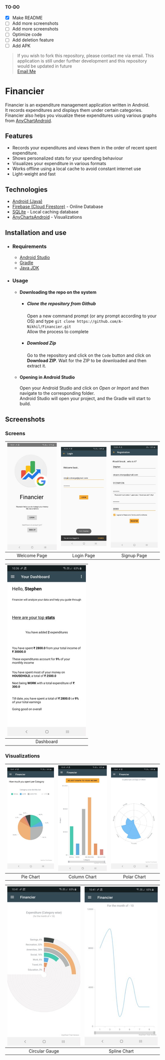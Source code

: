 #### TO-DO
- [x] Make README
- [ ] Add more screenshots
- [ ] Add more screenshots
- [ ] Optimize code
- [ ] Add deletion feature
- [ ] Add APK

> If you wish to fork this repository, please contact me via email. 
> This application is still under further development and this repository would be updated in future  
> [Email Me](mailto:nikhilanand1006@gmail.com)

# Financier

Financier is an expenditure management application written in Android.  
It records expenditures and displays them under certain categories.  
Financier also helps you visualize these expenditures using various graphs from [AnyChartAndroid](https://github.com/AnyChart/AnyChart-Android).

## Features

* Records your expenditures and views them in the order of recent spent expenditure.
* Shows personalized stats for your spending behaviour
* Visualizes your expenditure in various formats
* Works offline using a local cache to avoid constant internet use
* Light-weight and fast


## Technologies
 * [Android (Java)](https://www.android.com/intl/en_in/)
 * [Firebase (Cloud Firestore)](https://firebase.google.com/docs/firestore) - Online Database
 * [SQLite](https://developer.android.com/reference/android/database/sqlite/SQLiteDatabase) - Local caching database
 * [AnyChartsAndroid](https://github.com/AnyChart/AnyChart-Android) - Visualizations
 
## Installation and use
* ### Requirements
    * [Android Studio](https://developer.android.com/studio)
    * [Gradle](https://gradle.org/)
    * [Java JDK](https://www.oracle.com/in/java/technologies/javase-downloads.html)
* ### Usage
    * #### Downloading the repo on the system
        * ##### Clone the repository from Github
            Open a new command prompt (or any prompt according to your OS) and type `git clone https://github.com/A-Nikhil/Financier.git`  
            Allow the process to complete
        * ##### Download Zip
            Go to the repository and click on the `Code` button and click on **Download ZIP**. Wait for the ZIP to be downloaded and then extract it.
    * #### Opening in Android Studio
        Open your Android Studio and click on *Open or Import* and then navigate to the corresponding folder.  
        Android Studio will open your project, and the Gradle will start to build.

## Screenshots

### Screens
| ![Welcome Page](screenshots/welcome_page.jpg) | ![Welcome Page](screenshots/login_page.jpg) | ![Welcome Page](screenshots/signup_page.jpg) |
|  :---: | :---: | :---: |
| Welcome Page | Login Page | Signup Page |  

| ![Welcome Page](screenshots/dashboard.jpg) |
|  :---: | 
| Dashboard | 


### Visualizations
| ![Welcome Page](screenshots/pie_chart.jpg) | ![Welcome Page](screenshots/column_chart.jpg) | ![Welcome Page](screenshots/polar_chart.jpg) |
|  :---: | :---: | :---: |
| Pie Chart | Column Chart | Polar Chart |  

| ![Welcome Page](screenshots/circular_gauge.jpg) | ![Welcome Page](screenshots/spline_chart.jpg) |
|  :---: | :---: |
| Circular Gauge | Spline Chart |

 